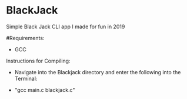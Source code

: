 # BlackJack
Simple Black Jack CLI app I made for fun in 2019

#Requirements:
- GCC


Instructions for Compiling:

- Navigate into the Blackjack directory and enter the following into the Terminal:

- "gcc main.c blackjack.c"
